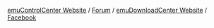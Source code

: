 [emuControlCenter Website](http://ecc.phoenixinteractive.nl) / 
[Forum](http://eccforum.phoenixinteractive.nl) / 
[emuDownloadCenter Website](https://github.com/PhoenixInteractiveNL/edc-masterhook/wiki) / 
[Facebook](https://www.facebook.com/PhoenixInteractiveNL/)